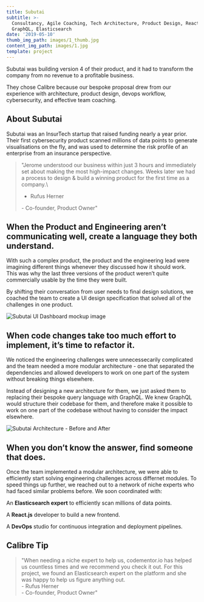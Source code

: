 ```yaml
---
title: Subutai
subtitle: >-
  Consultancy, Agile Coaching, Tech Architecture, Product Design, React,
  GraphQL, Elasticsearch
date: '2019-05-10'
thumb_img_path: images/1_thumb.jpg
content_img_path: images/1.jpg
template: project
---
```

Subutai was building version 4 of their product, and it had to transform the company from no revenue to a profitable business.

They chose Calibre because our bespoke proposal drew from our experience with architecture, product design, devops workflow, cybersecurity, and effective team coaching.

## About Subutai

Subutai was an InsurTech startup that raised funding nearly a year prior. Their first cybersecurity product scanned millions of data points to generate visualisations on the fly, and was used to determine the risk profile of an enterprise from an insurance perspective.

> "Jerome understood our business within just 3 hours and immediately set about making the most high-impact changes. Weeks later we had a process to design & build a winning product for the first time as a company.\
> - Rufus Herner
>
> \- Co-founder, Product Owner"

## When the Product and Engineering aren’t communicating well, create a language they both understand.

With such a complex product, the product and the engineering lead were imagining different things whenever they discussed how it should work. This was why the last three versions of the product weren’t quite commercially usable by the time they were built.

By shifting their conversation from user needs to final design solutions, we coached the team to create a UI design specification that solved all of the challenges in one product.

![Subutai UI Dashboard mockup image](/images/subutaiui.png)

## When code changes take too much effort to implement, it’s time to refactor it.

We noticed the engineering challenges were unnecessecarily complicated and the team needed a more modular architecture - one that separated the dependencies and allowed developers to work on one part of the system without breaking things elsewhere.

Instead of designing a new architecture for them, we just asked them to replacing their bespoke query language with GraphQL. We knew GraphQL would structure their codebase for them, and therefore make it possible to work on one part of the codebase without having to consider the impact elsewhere.

![Subutai Architecture - Before and After](/images/subutaiarchitecture.png)

## When you don’t know the answer, find someone that does.

Once the team implemented a modular architecture, we were able to efficiently start solving engineering challenges across differnet modules. To speed things up further, we reached out to a network of niche experts who had faced similar problems before. We soon coordinated with:

An **Elasticsearch expert** to efficiently scan millions of data points.

A **React.js** developer to build a new frontend.

A **DevOps** studio for continuous integration and deployment pipelines.

## Calibre Tip

> "When needing a niche expert to help us, codementor.io has helped us countless times and we recommend you check it out. For this project, we found an Elasticsearch expert on the platform and she was happy to help us figure anything out.<br/>- Rufus Herner<br/> - Co-founder, Product Owner"
